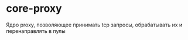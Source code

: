 # core-proxy

Ядро proxy, позволяющее принимать tcp запросы, обрабатывать их и перенаправлять 
в пулы